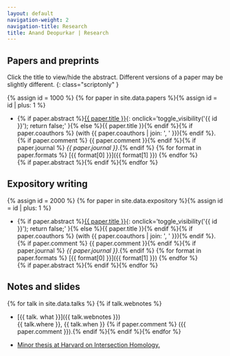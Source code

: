 ```yaml
---
layout: default
navigation-weight: 2
navigation-title: Research
title: Anand Deopurkar | Research 
---
```


<script type="text/javascript">
<!--
function toggle_visibility(id) {
	var e = document.getElementById(id);
	if(e.style.display == 'block')
		e.style.display = 'none';
	else
		e.style.display = 'block';
	}
//-->
</script>

<noscript>
<style type="text/css">
.summary{
	display: none;
}
	
.scriptonly{
  display: none;
}
</style>
</noscript>
	

## Papers and preprints

Click the title to view/hide the abstract. Different versions of a paper may be slightly different.
{: class="scriptonly" }

{% assign id = 1000 %}
{% for paper in site.data.papers %}{% assign id = id | plus: 1 %}
* {% if paper.abstract %}[{{ paper.title }}](#){: onclick='toggle_visibility(\'{{ id }}\'); return false;' }{% else %}{{ paper.title }}{% endif %}{% if paper.coauthors %} (with {{ paper.coauthors | join: ', ' }}){% endif %}.  
{% if paper.comment %} {{ paper.comment }}{% endif %}{% if paper.journal %} *{{ paper.journal }}*.{% endif %} {% for format in paper.formats %} [{{ format[0] }}]({{ format[1] }}) {% endfor %}  
{% if paper.abstract %}<span id="{{ id }}" class="summary">{{ paper.abstract }}</span>{% endif %}{% endfor %}

## Expository writing

{% assign id = 2000 %}
{% for paper in site.data.expository %}{% assign id = id | plus: 1 %}
* {% if paper.abstract %}[{{ paper.title }}](#){: onclick='toggle_visibility(\'{{ id }}\'); return false;' }{% else %}{{ paper.title }}{% endif %}{% if paper.coauthors %} (with {{ paper.coauthors | join: ', ' }}){% endif %}.  
{% if paper.comment %} {{ paper.comment }}{% endif %}{% if paper.journal %} *{{ paper.journal }}*.{% endif %} {% for format in paper.formats %} [{{ format[0] }}]({{ format[1] }}) {% endfor %}  
{% if paper.abstract %}<span id="{{ id }}" class="summary">{{ paper.abstract }}</span>{% endif %}{% endfor %}

## Notes and slides

{% for talk in site.data.talks %}  {% if talk.webnotes %}
* [{{ talk. what }}]({{ talk.webnotes }})  
  {{ talk.where }}, {{ talk.when }}
  {% if paper.comment %} ({{ paper.comment }}).{% endif %}{% endif %}{% endfor %}

* [Minor thesis at Harvard on Intersection Homology.](papers/anandrd_minor_thesis.pdf)
